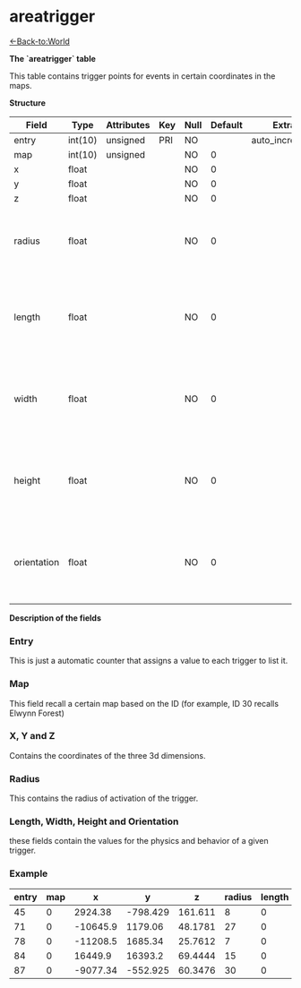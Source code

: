 # areatrigger

[<-Back-to:World](database-world.md)

**The \`areatrigger\` table**

This table contains trigger points for events in certain coordinates in the maps.

**Structure**

| Field       | Type    | Attributes | Key | Null | Default | Extra          | Comment                                              |
|-------------|---------|------------|-----|------|---------|----------------|------------------------------------------------------|
| entry       | int(10) | unsigned   | PRI | NO   |         | auto_increment |                                                      |
| map         | int(10) | unsigned   |     | NO   | 0       |                |                                                      |
| x           | float   |            |     | NO   | 0       |                |                                                      |
| y           | float   |            |     | NO   | 0       |                |                                                      |
| z           | float   |            |     | NO   | 0       |                |                                                      |
| radius      | float   |            |     | NO   | 0       |                | Seems to be a box of size yards with center at x,y,z |
| length      | float   |            |     | NO   | 0       |                | Most commonly used when size is 0, but not always    |
| width       | float   |            |     | NO   | 0       |                | Most commonly used when size is 0, but not always    |
| height      | float   |            |     | NO   | 0       |                | Most commonly used when size is 0, but not always    |
| orientation | float   |            |     | NO   | 0       |                | Most commonly used when size is 0, but not always    |

**Description of the fields**

### Entry

This is just a automatic counter that assigns a value to each trigger to list it.

### Map

This field recall a certain map based on the ID (for example, ID 30 recalls Elwynn Forest)

### X, Y and Z

Contains the coordinates of the three 3d dimensions.

### Radius

This contains the radius of activation of the trigger.

### Length, Width, Height and Orientation

these fields contain the values for the physics and behavior of a given trigger.

### Example

| entry | map | x        | y        | z       | radius | length | width | height | orientation |
|-------|-----|----------|----------|---------|--------|--------|-------|--------|-------------|
| 45    | 0   | 2924.38  | -798.429 | 161.611 | 8      | 0      | 0     | 0      | 0           |
| 71    | 0   | -10645.9 | 1179.06  | 48.1781 | 27     | 0      | 0     | 0      | 0           |
| 78    | 0   | -11208.5 | 1685.34  | 25.7612 | 7      | 0      | 0     | 0      | 0           |
| 84    | 0   | 16449.9  | 16393.2  | 69.4444 | 15     | 0      | 0     | 0      | 0           |
| 87    | 0   | -9077.34 | -552.925 | 60.3476 | 30     | 0      | 0     | 0      | 0           |
